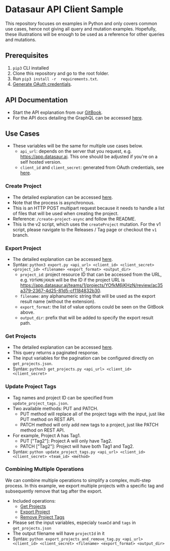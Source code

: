 # Datasaur API Client Sample

This repository focuses on examples in Python and only covers common use cases, hence not giving all query and mutation examples. Hopefully, these illustrations will be enough to be used as a reference for other queries and mutations.

## Prerequisites

1. `pip3` CLI installed
2. Clone this repository and go to the root folder.
3. Run `pip3 install -r  requirements.txt`.
4. [Generate OAuth credentials](https://datasaurai.gitbook.io/datasaur/api/credentials).

## API Documentation

- Start the API explanation from our [GitBook](https://datasaurai.gitbook.io/datasaur/api/apis-docs).
- For the API docs detailing the GraphQL can be accessed [here](https://api-docs.datasaur.ai).

## Use Cases

- These variables will be the same for multiple use cases below.
  - `api_url`: depends on the server that you request, e.g. https://app.datasaur.ai. This one should be adjusted if you're on a self hosted version.
  - `client_id` and `client_secret`: generated from OAuth credentials, see [here](https://datasaurai.gitbook.io/datasaur/api/credentials).

### Create Project

- The detailed explanation can be accessed [here](https://datasaurai.gitbook.io/datasaur/api/create-new-project).
- Note that the process is asynchronous.
- This is an HTTP POST multipart request because it needs to handle a list of files that will be used when creating the project.
- Reference: `/create-project-async` and follow the README.
- This is the v2 script, which uses the `createProject` mutation. For the v1 script, please navigate to the Releases / Tag page or checkout the `v1` branch.

### Export Project

- The detailed explanation can be accessed [here](https://datasaurai.gitbook.io/datasaur/api/export-project).
- Syntax: `python3 export.py <api_url> <client_id> <client_secret> <project_id> <filename> <export_format> <output_dir>`
  - `project_id`: project resource ID that can be accessed from the URL, e.g. `YOfkM6jKHzN` will be the ID if the project URL is https://app.datasaur.ai/teams/1/projects/YOfkM6jKHzN/review/ac35a379-2367-4d25-81d5-cf1184832b30.
  - `filename`: any alphanumeric string that will be used as the export result name (without the extension).
  - `export_format`: the list of value options could be seen on the GitBook above.
  - `output_dir`: prefix that will be added to specify the export result path.

### Get Projects

- The detailed explanation can be accessed [here](https://datasaurai.gitbook.io/datasaur/api/get-data/get-list-of-projects).
- This query returns a paginated response.
- The input variables for the pagination can be configured directly on `get_projects.json`.
- Syntax: `python3 get_projects.py <api_url> <client_id> <client_secret>`

### Update Project Tags

- Tag names and project ID can be specified from `update_project_tags.json`.
- Two available methods: PUT and PATCH.
  - PUT method will replace all of the project tags with the input, just like PUT method on REST API.
  - PATCH method will only add new tags to a project, just like PATCH method on REST API.
- For example, Project A has Tag1.
  - PUT ["Tag2"]: Project A will only have Tag2.
  - PATCH ["Tag2"]: Project will have both Tag1 and Tag2.
- Syntax: `python update_project_tags.py <api_url> <client_id> <client_secret> <team_id> <method>`


### Combining Multiple Operations

We can combine multiple operations to simplify a complex, multi-step process. In this example, we export multiple projects with a specific tag and subsequently remove that tag after the export.
- Included operations:
  - [Get Projects](#get-projects)
  - [Export Project](#export-project)
  - [Remove Project Tags](remove_project_tags.py)
- Please set the input variables, especialy `teamId` and `tags` in `get_projects.json` 
- The output filename will have `projectId` in it
- Syntax: `python export_projects_and_remove_tag.py <api_url> <client_id> <client_secret> <filename> <export_format> <output_dir>`
